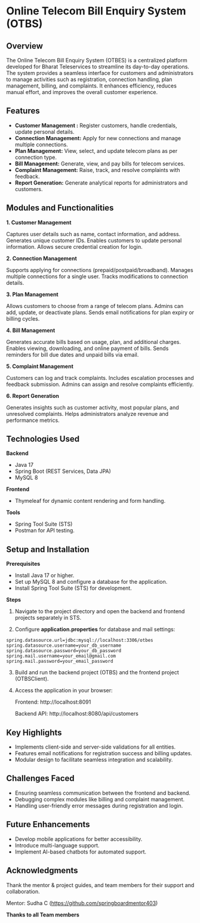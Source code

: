 # Online Telecom Bill Enquiry System (OTBS)

## **Overview**
The Online Telecom Bill Enquiry System (OTBES) is a centralized platform developed for Bharat Teleservices to streamline its day-to-day operations. The system provides a seamless interface for customers and administrators to manage activities such as registration, connection handling, plan management, billing, and complaints. It enhances efficiency, reduces manual effort, and improves the overall customer experience.

## **Features**
- **Customer Management :** Register customers, handle credentials, update personal details.
- **Connection Management:** Apply for new connections and manage multiple connections.
- **Plan Management:** View, select, and update telecom plans as per connection type.
- **Bill Management:** Generate, view, and pay bills for telecom services.
- **Complaint Management:** Raise, track, and resolve complaints with feedback.
- **Report Generation:** Generate analytical reports for administrators and customers.

## **Modules and Functionalities**
**1. Customer Management**

Captures user details such as name, contact information, and address.
Generates unique customer IDs.
Enables customers to update personal information.
Allows secure credential creation for login.

**2. Connection Management**

Supports applying for connections (prepaid/postpaid/broadband).
Manages multiple connections for a single user.
Tracks modifications to connection details.

**3. Plan Management**

Allows customers to choose from a range of telecom plans.
Admins can add, update, or deactivate plans.
Sends email notifications for plan expiry or billing cycles.

**4. Bill Management**

Generates accurate bills based on usage, plan, and additional charges.
Enables viewing, downloading, and online payment of bills.
Sends reminders for bill due dates and unpaid bills via email.

**5. Complaint Management**

Customers can log and track complaints.
Includes escalation processes and feedback submission.
Admins can assign and resolve complaints efficiently.

**6. Report Generation**

Generates insights such as customer activity, most popular plans, and unresolved complaints.
Helps administrators analyze revenue and performance metrics.

## **Technologies Used**
**Backend**
- Java 17
- Spring Boot (REST Services, Data JPA)
- MySQL 8

**Frontend**
- Thymeleaf for dynamic content rendering and form handling.
  
**Tools**
- Spring Tool Suite (STS)
- Postman for API testing.

## **Setup and Installation**
**Prerequisites**
- Install Java 17 or higher.
- Set up MySQL 8 and configure a database for the application.
- Install Spring Tool Suite (STS) for development.

**Steps**

1. Navigate to the project directory and open the backend and frontend projects separately in STS.

2. Configure **application.properties** for database and mail settings:
```application.properties
spring.datasource.url=jdbc:mysql://localhost:3306/otbes
spring.datasource.username=your_db_username
spring.datasource.password=your_db_password
spring.mail.username=your_email@gmail.com
spring.mail.password=your_email_password
```
3. Build and run the backend project (OTBS) and the frontend project (OTBSClient).
4. Access the application in your browser:

   Frontend: http://localhost:8091

   Backend API: http://localhost:8080/api/customers

## **Key Highlights**
- Implements client-side and server-side validations for all entities.
- Features email notifications for registration success and billing updates.
- Modular design to facilitate seamless integration and scalability.

## **Challenges Faced**
- Ensuring seamless communication between the frontend and backend.
- Debugging complex modules like billing and complaint management.
- Handling user-friendly error messages during registration and login.

## **Future Enhancements**
- Develop mobile applications for better accessibility.
- Introduce multi-language support.
- Implement AI-based chatbots for automated support.

## **Acknowledgments**
Thank the mentor & project guides, and team members for their support and collaboration.

Mentor: Sudha C (https://github.com/springboardmentor403)

**Thanks to all Team members**
